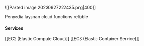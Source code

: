 ![[Pasted image 20230927222435.png|400]]

Penyedia layanan cloud functions reliable

#### Services
[[EC2 (Elastic Compute Cloud)]]
[[ECS (Elastic Container Service)]]
